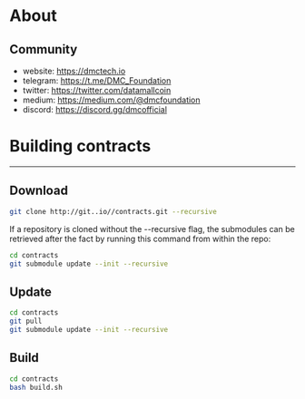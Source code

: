 # About

## Community

* website: https://dmctech.io
* telegram: https://t.me/DMC_Foundation
* twitter: https://twitter.com/datamallcoin
* medium: https://medium.com/@dmcfoundation
* discord: https://discord.gg/dmcofficial


# Building contracts

----------------------------------
## Download

```sh
git clone http://git..io//contracts.git --recursive
```


If a repository is cloned without the --recursive flag, the submodules can be retrieved after the fact by running this command from within the repo:
```sh
cd contracts
git submodule update --init --recursive
```


## Update

```sh
cd contracts
git pull
git submodule update --init --recursive
```


## Build

```sh
cd contracts
bash build.sh
```
